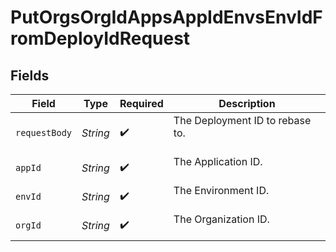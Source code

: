 # PutOrgsOrgIdAppsAppIdEnvsEnvIdFromDeployIdRequest


## Fields

| Field                             | Type                              | Required                          | Description                       |
| --------------------------------- | --------------------------------- | --------------------------------- | --------------------------------- |
| `requestBody`                     | *String*                          | :heavy_check_mark:                | The Deployment ID to rebase to.<br/><br/> |
| `appId`                           | *String*                          | :heavy_check_mark:                | The Application ID.<br/><br/>     |
| `envId`                           | *String*                          | :heavy_check_mark:                | The Environment ID.<br/><br/>     |
| `orgId`                           | *String*                          | :heavy_check_mark:                | The Organization ID.<br/><br/>    |